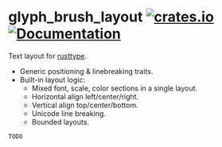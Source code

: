 glyph_brush_layout
[![crates.io](https://img.shields.io/crates/v/glyph_brush_layout.svg)](https://crates.io/crates/glyph_brush_layout)
[![Documentation](https://docs.rs/glyph_brush_layout/badge.svg)](https://docs.rs/glyph_brush_layout)
================
Text layout for [rusttype](https://gitlab.redox-os.org/redox-os/rusttype).

* Generic positioning & linebreaking traits.
* Built-in layout logic:
  - Mixed font, scale, color sections in a single layout.
  - Horizontal align left/center/right.
  - Vertical align top/center/bottom.
  - Unicode line breaking.
  - Bounded layouts.

```rust
TODO
```
